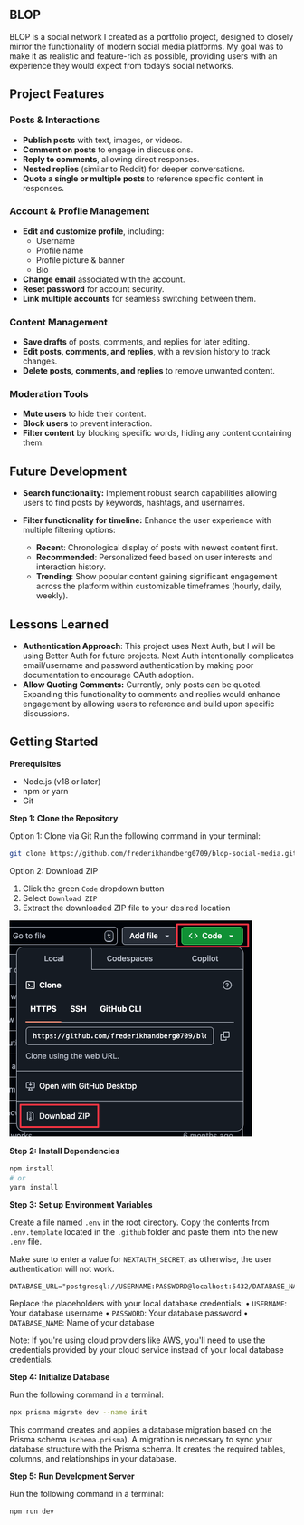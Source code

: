 ## BLOP

BLOP is a social network I created as a portfolio project, designed to closely mirror the functionality of modern social media platforms. My goal was to make it as realistic and feature-rich as possible, providing users with an experience they would expect from today’s social networks.

## Project Features

### Posts & Interactions

- **Publish posts** with text, images, or videos.
- **Comment on posts** to engage in discussions.
- **Reply to comments**, allowing direct responses.
- **Nested replies** (similar to Reddit) for deeper conversations.
- **Quote a single or multiple posts** to reference specific content in responses.

### Account & Profile Management

- **Edit and customize profile**, including:
  - Username
  - Profile name
  - Profile picture & banner
  - Bio
- **Change email** associated with the account.
- **Reset password** for account security.
- **Link multiple accounts** for seamless switching between them.

### Content Management

- **Save drafts** of posts, comments, and replies for later editing.
- **Edit posts, comments, and replies**, with a revision history to track changes.
- **Delete posts, comments, and replies** to remove unwanted content.

### Moderation Tools

- **Mute users** to hide their content.
- **Block users** to prevent interaction.
- **Filter content** by blocking specific words, hiding any content containing them.

## Future Development

- **Search functionality:** Implement robust search capabilities allowing users to find posts by keywords, hashtags, and usernames.
- **Filter functionality for timeline:** Enhance the user experience with multiple filtering options:

  - **Recent**: Chronological display of posts with newest content first.
  - **Recommended**: Personalized feed based on user interests and interaction history.
  - **Trending**: Show popular content gaining significant engagement across the platform within customizable timeframes (hourly, daily, weekly).

## Lessons Learned

- **Authentication Approach**: This project uses Next Auth, but I will be using Better Auth for future projects. Next Auth intentionally complicates email/username and password authentication by making poor documentation to encourage OAuth adoption.
- **Allow Quoting Comments:** Currently, only posts can be quoted. Expanding this functionality to comments and replies would enhance engagement by allowing users to reference and build upon specific discussions.

## Getting Started

**Prerequisites**

- Node.js (v18 or later)
- npm or yarn
- Git

**Step 1: Clone the Repository**

Option 1: Clone via Git
Run the following command in your terminal:

```bash
git clone https://github.com/frederikhandberg0709/blop-social-media.git
```

Option 2: Download ZIP

1. Click the green `Code` dropdown button
2. Select `Download ZIP`
3. Extract the downloaded ZIP file to your desired location

![Screenshot](.github/github-repo-download.png)

**Step 2: Install Dependencies**

```bash
npm install
# or
yarn install
```

**Step 3: Set up Environment Variables**

Create a file named `.env` in the root directory.
Copy the contents from `.env.template` located in the `.github` folder and paste them into the new `.env` file.

Make sure to enter a value for `NEXTAUTH_SECRET`, as otherwise, the user authentication will not work.

```.env
DATABASE_URL="postgresql://USERNAME:PASSWORD@localhost:5432/DATABASE_NAME"
```

Replace the placeholders with your local database credentials:
• `USERNAME`: Your database username
• `PASSWORD`: Your database password
• `DATABASE_NAME`: Name of your database

Note: If you're using cloud providers like AWS, you'll need to use the credentials provided by your cloud service instead of your local database credentials.

**Step 4: Initialize Database**

Run the following command in a terminal:

```zsh
npx prisma migrate dev --name init
```

This command creates and applies a database migration based on the Prisma schema (`schema.prisma`). A migration is necessary to sync your database structure with the Prisma schema. It creates the required tables, columns, and relationships in your database.

**Step 5: Run Development Server**

Run the following command in a terminal:

```zsh
npm run dev
```
